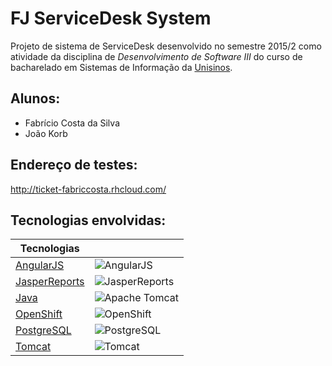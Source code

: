 # FJ ServiceDesk System
Projeto de sistema de ServiceDesk desenvolvido no semestre 2015/2 como atividade da disciplina de _Desenvolvimento de Software III_ do curso de  bacharelado em Sistemas de Informação da [Unisinos](http://www.unisinos.br/).

## Alunos:
* Fabrício Costa da Silva
* João Korb
 
## Endereço de testes:
http://ticket-fabriccosta.rhcloud.com/

## Tecnologias envolvidas:
|Tecnologias||
-----------|-----
[AngularJS](https://angularjs.org/)|![AngularJS](https://angularjs.org/img/AngularJS-large.png)
[JasperReports](http://community.jaspersoft.com/project/jasperreports-library)|![JasperReports](http://twit88.com/blog/wp-content/uploads/2007/09/jasper.gif)
[Java](http://www.oracle.com/br/java/overview/index.html)|![Apache Tomcat](https://upload.wikimedia.org/wikipedia/en/8/88/Java_logo.png)
[OpenShift](https://www.openshift.com/)|![OpenShift](https://upload.wikimedia.org/wikipedia/en/3/3a/OpenShift-LogoType.svg)
[PostgreSQL](http://www.postgresql.org/)|![PostgreSQL](https://wiki.postgresql.org/images/3/30/PostgreSQL_logo.3colors.120x120.png)
[Tomcat](http://tomcat.apache.org/)|![Tomcat](https://upload.wikimedia.org/wikipedia/commons/7/7b/Tomcat-logo.svg)
